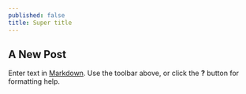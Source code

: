 ```yaml
---
published: false
title: Super title
---
```

## A New Post

Enter text in [Markdown](http://daringfireball.net/projects/markdown/). Use the toolbar above, or click the **?** button for formatting help.

